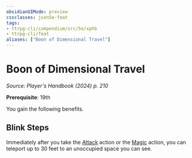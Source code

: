 ```yaml
---
obsidianUIMode: preview
cssclasses: json5e-feat
tags:
- ttrpg-cli/compendium/src/5e/xphb
- ttrpg-cli/feat
aliases: ["Boon of Dimensional Travel"]
---
```

# Boon of Dimensional Travel
*Source: Player's Handbook (2024) p. 210*  

**Prerequisite**: 19th

You gain the following benefits.

## Blink Steps

Immediately after you take the [Attack](3-Compendium/rules/actions.md#Attack) action or the [Magic](3-Compendium/rules/actions.md#Magic) action, you can teleport up to 30 feet to an unoccupied space you can see.